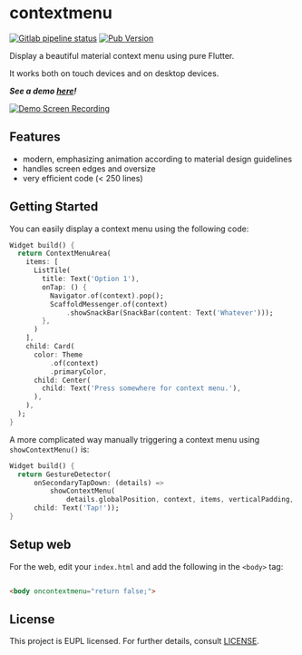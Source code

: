 # contextmenu

[![Gitlab pipeline status](https://img.shields.io/gitlab/pipeline/TheOneWithTheBraid/contextmenu/main?label=GitLab%20CI&logo=gitlab&style=flat-square)](https://gitlab.com/TheOneWithTheBraid/contextmenu) [![Pub Version](https://img.shields.io/pub/v/contextmenu?label=Published&logo=flutter&style=flat-square)](https://pub.dev/packages/contextmenu)

Display a beautiful material context menu using pure Flutter.

It works both on touch devices and on desktop devices.

***See a demo [here](https://theonewiththebraid.gitlab.io/contextmenu/)!***

[![Demo Screen Recording](https://gitlab.com/TheOneWithTheBraid/contextmenu/-/raw/main/example/demo.webp?inline=false)](https://gitlab.com/TheOneWithTheBraid/contextmenu/-/raw/main/example/demo.webp?inline=false)

## Features

* modern, emphasizing animation according to material design guidelines
* handles screen edges and oversize
* very efficient code (< 250 lines)

## Getting Started

You can easily display a context menu using the following code:

```dart
Widget build() {
  return ContextMenuArea(
    items: [
      ListTile(
        title: Text('Option 1'),
        onTap: () {
          Navigator.of(context).pop();
          ScaffoldMessenger.of(context)
              .showSnackBar(SnackBar(content: Text('Whatever')));
        },
      )
    ],
    child: Card(
      color: Theme
          .of(context)
          .primaryColor,
      child: Center(
        child: Text('Press somewhere for context menu.'),
      ),
    ),
  );
}
```

A more complicated way manually triggering a context menu using `showContextMenu()` is:

```dart
Widget build() {
  return GestureDetector(
      onSecondaryTapDown: (details) =>
          showContextMenu(
              details.globalPosition, context, items, verticalPadding, width),
      child: Text('Tap!'));
}
```

## Setup web

For the web, edit your `index.html` and add the following in the `<body>` tag:

```html

<body oncontextmenu="return false;">
```

## License

This project is EUPL licensed. For further details, consult [LICENSE](LICENSE).
